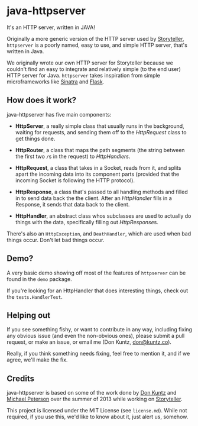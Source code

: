 # java-httpserver

It's an HTTP server, written in JAVA!

Originally a more generic version of the HTTP server used by
[Storyteller](http://storytellersoftware.com), `httpserver` is a poorly named,
easy to use, and simple HTTP server, that's written in Java. 

We originally wrote our own HTTP server for Storyteller because we couldn't find
an easy to integrate and relatively simple (to the end user) HTTP server for
Java. `httpserver` takes inspiration from simple microframeworks like 
[Sinatra](http://www.sinatrarb.com/) and [Flask](http://flask.pocoo.org/).


## How does it work?

java-httpserver has five main components:

-   **HttpServer**, a really simple class that usually runs in the background,
    waiting for requests, and sending them off to the *HttpRequest* class to get things done.

-   **HttpRouter**, a class that maps the path segments (the string
    between the first two `/`s in the request) to *HttpHandlers*.

-   **HttpRequest**, a class that takes in a Socket, reads from it, and splits
    apart the incoming data into its component parts (provided that the incoming
    Socket is following the HTTP protocol).

-   **HttpResponse**, a class that's passed to all handling methods and filled
    in to send data back the the client. After an *HttpHandler* fills in a
    Response, it sends that data back to the client.

-   **HttpHandler**, an abstract class whos subclasses are used to actually do
    things with the data, specifically filling out *HttpResponse*s.

There's also an `HttpException`, and `DeathHandler`, which are used when bad
things occur. Don't let bad things occur.


## Demo?

A very basic demo showing off most of the features of `httpserver` can be found
in the `demo` package. 

If you're looking for an HttpHandler that does interesting things, check out the
`tests.HandlerTest`.


## Helping out

If you see something fishy, or want to contribute in any way, including fixing
any obvious issue (and even the non-obvious ones), please submit a pull request,
or make an issue, or email me (Don Kuntz, don@kuntz.co).

Really, if you think something needs fixing, feel free to mention it, and if we
agree, we'll make the fix.

## Credits

java-httpserver is based on some of the work done by
[Don Kuntz](http://don.kuntz.co) and 
[Michael Peterson](http://mpeterson2.github.io) over the summer of 2013 while
working on [Storyteller](http://storytellersoftware.com).

This project is licensed under the MIT License (see `license.md`). While not
required, if you use this, we'd like to know about it, just alert us, somehow.
